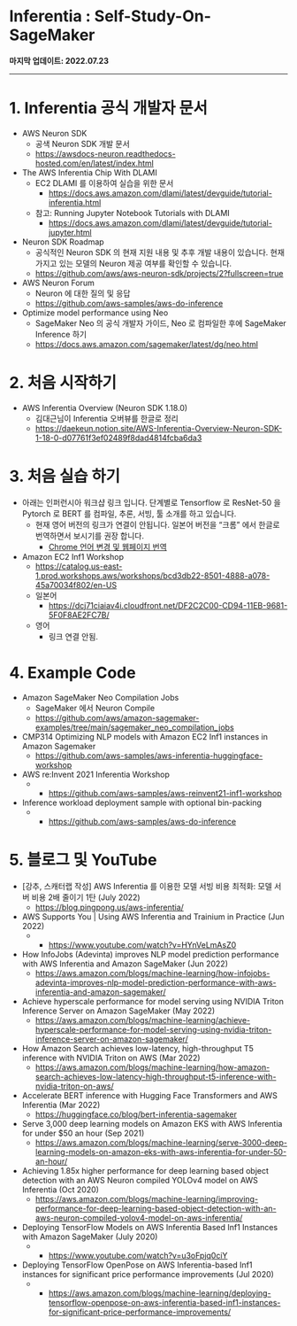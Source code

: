 # Inferentia : Self-Study-On-SageMaker

**마지막 업데이트: 2022.07.23**


---

# 1. Inferentia 공식 개발자 문서

* AWS Neuron SDK
    * 공색 Neuron SDK 개발 문서
    * https://awsdocs-neuron.readthedocs-hosted.com/en/latest/index.html
* The AWS Inferentia Chip With DLAMI
    * EC2 DLAMI 를 이용하여 실습을 위한 문서 
        * https://docs.aws.amazon.com/dlami/latest/devguide/tutorial-inferentia.html
    * 참고: Running Jupyter Notebook Tutorials with DLAMI
        * https://docs.aws.amazon.com/dlami/latest/devguide/tutorial-jupyter.html    
* Neuron SDK Roadmap
    * 공식적인 Neuron SDK 의 현재 지원 내용 및 추후 개발 내용이 있습니다. 현재 가지고 있는 모델의 Neuron 제공 여부를 확인할 수 있습니다.
    * https://github.com/aws/aws-neuron-sdk/projects/2?fullscreen=true
* AWS Neuron Forum
    * Neuron 에 대한 질의 및 응답
    * https://github.com/aws-samples/aws-do-inference
* Optimize model performance using Neo
    * SageMaker Neo 의 공식 개발자 가이드, Neo  로 컴파일한 후에 SageMaker Inference 하기
    * https://docs.aws.amazon.com/sagemaker/latest/dg/neo.html

# 2. 처음 시작하기 

- AWS Inferentia Overview (Neuron SDK 1.18.0)
    * 김대근님이 Inferentia 오버뷰를 한글로 정리
    * https://daekeun.notion.site/AWS-Inferentia-Overview-Neuron-SDK-1-18-0-d07761f3ef02489f8dad4814fcba6da3



# 3. 처음 실습 하기

* 아래는 인퍼런시아 워크샵 링크 입니다.  단계별로 Tensorflow 로 ResNet-50  을 Pytorch 로 BERT 를 컴파일, 추론, 서빙, 툴 소개를 하고 있습니다.
    * 현재 영어 버전의 링크가 연결이 안됩니다. 일본어 버전을 “크롬” 에서 한글로 번역하면서 보시기를 권장 합니다. 
        * [Chrome 언어 변경 및 웹페이지 번역](https://support.google.com/chrome/answer/173424?hl=ko&co=GENIE.Platform%3DDesktop)
* Amazon EC2 Inf1 Workshop
    * https://catalog.us-east-1.prod.workshops.aws/workshops/bcd3db22-8501-4888-a078-45a70034f802/en-US
    * 일본어
        * https://dcj71ciaiav4i.cloudfront.net/DF2C2C00-CD94-11EB-9681-5F0F8AE2FC7B/
    * 영어
        * 링크 연결 안됨.



# 4. Example Code

- Amazon SageMaker Neo Compilation Jobs
    * SageMaker 에서 Neuron Compile
    * https://github.com/aws/amazon-sagemaker-examples/tree/main/sagemaker_neo_compilation_jobs
- CMP314 Optimizing NLP models with Amazon EC2 Inf1 instances in Amazon Sagemaker
    - https://github.com/aws-samples/aws-inferentia-huggingface-workshop
- AWS re:Invent 2021 Inferentia Workshop
    - * https://github.com/aws-samples/aws-reinvent21-inf1-workshop
- Inference workload deployment sample with optional bin-packing
    - * https://github.com/aws-samples/aws-do-inference



# 5. 블로그 및  YouTube

- [강추, 스캐터랩 작성] AWS Inferentia 를 이용한 모델 서빙 비용 최적화: 모델 서버 비용 2배 줄이기 1탄 (July 2022)
    * https://blog.pingpong.us/aws-inferentia/
- AWS Supports You | Using AWS Inferentia and Trainium in Practice (Jun 2022)
    - * https://www.youtube.com/watch?v=HYnVeLmAsZ0
- How InfoJobs (Adevinta) improves NLP model prediction performance with AWS Inferentia and Amazon SageMaker (Jun 2022)
    * https://aws.amazon.com/blogs/machine-learning/how-infojobs-adevinta-improves-nlp-model-prediction-performance-with-aws-inferentia-and-amazon-sagemaker/
- Achieve hyperscale performance for model serving using NVIDIA Triton Inference Server on Amazon SageMaker (May 2022)
    * https://aws.amazon.com/blogs/machine-learning/achieve-hyperscale-performance-for-model-serving-using-nvidia-triton-inference-server-on-amazon-sagemaker/
- How Amazon Search achieves low-latency, high-throughput T5 inference with NVIDIA Triton on AWS (Mar 2022)
    * https://aws.amazon.com/blogs/machine-learning/how-amazon-search-achieves-low-latency-high-throughput-t5-inference-with-nvidia-triton-on-aws/
- Accelerate BERT inference with Hugging Face Transformers and AWS Inferentia (Mar 2022)
    * https://huggingface.co/blog/bert-inferentia-sagemaker
- Serve 3,000 deep learning models on Amazon EKS with AWS Inferentia for under $50 an hour (Sep 2021)
    * https://aws.amazon.com/blogs/machine-learning/serve-3000-deep-learning-models-on-amazon-eks-with-aws-inferentia-for-under-50-an-hour/
- Achieving 1.85x higher performance for deep learning based object detection with an AWS Neuron compiled YOLOv4 model on AWS Inferentia (Oct 2020)
    * https://aws.amazon.com/blogs/machine-learning/improving-performance-for-deep-learning-based-object-detection-with-an-aws-neuron-compiled-yolov4-model-on-aws-inferentia/
- Deploying TensorFlow Models on AWS Inferentia Based Inf1 Instances with Amazon SageMaker (July 2020)
    - * https://www.youtube.com/watch?v=u3oFpjq0ciY
- Deploying TensorFlow OpenPose on AWS Inferentia-based Inf1 instances for significant price performance improvements (Jul 2020)
    - * https://aws.amazon.com/blogs/machine-learning/deploying-tensorflow-openpose-on-aws-inferentia-based-inf1-instances-for-significant-price-performance-improvements/


